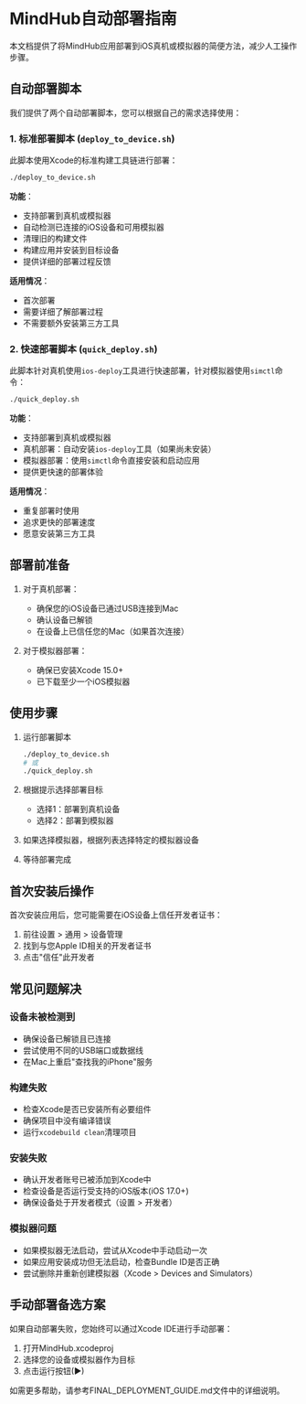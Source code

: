# MindHub自动部署指南

本文档提供了将MindHub应用部署到iOS真机或模拟器的简便方法，减少人工操作步骤。

## 自动部署脚本

我们提供了两个自动部署脚本，您可以根据自己的需求选择使用：

### 1. 标准部署脚本 (`deploy_to_device.sh`)

此脚本使用Xcode的标准构建工具链进行部署：

```bash
./deploy_to_device.sh
```

**功能**：
- 支持部署到真机或模拟器
- 自动检测已连接的iOS设备和可用模拟器
- 清理旧的构建文件
- 构建应用并安装到目标设备
- 提供详细的部署过程反馈

**适用情况**：
- 首次部署
- 需要详细了解部署过程
- 不需要额外安装第三方工具

### 2. 快速部署脚本 (`quick_deploy.sh`)

此脚本针对真机使用`ios-deploy`工具进行快速部署，针对模拟器使用`simctl`命令：

```bash
./quick_deploy.sh
```

**功能**：
- 支持部署到真机或模拟器
- 真机部署：自动安装`ios-deploy`工具（如果尚未安装）
- 模拟器部署：使用`simctl`命令直接安装和启动应用
- 提供更快速的部署体验

**适用情况**：
- 重复部署时使用
- 追求更快的部署速度
- 愿意安装第三方工具

## 部署前准备

1. 对于真机部署：
   - 确保您的iOS设备已通过USB连接到Mac
   - 确认设备已解锁
   - 在设备上已信任您的Mac（如果首次连接）

2. 对于模拟器部署：
   - 确保已安装Xcode 15.0+
   - 已下载至少一个iOS模拟器

## 使用步骤

1. 运行部署脚本
   ```bash
   ./deploy_to_device.sh
   # 或
   ./quick_deploy.sh
   ```

2. 根据提示选择部署目标
   - 选择1：部署到真机设备
   - 选择2：部署到模拟器

3. 如果选择模拟器，根据列表选择特定的模拟器设备

4. 等待部署完成

## 首次安装后操作

首次安装应用后，您可能需要在iOS设备上信任开发者证书：

1. 前往设置 > 通用 > 设备管理
2. 找到与您Apple ID相关的开发者证书
3. 点击"信任"此开发者

## 常见问题解决

### 设备未被检测到
- 确保设备已解锁且已连接
- 尝试使用不同的USB端口或数据线
- 在Mac上重启"查找我的iPhone"服务

### 构建失败
- 检查Xcode是否已安装所有必要组件
- 确保项目中没有编译错误
- 运行`xcodebuild clean`清理项目

### 安装失败
- 确认开发者账号已被添加到Xcode中
- 检查设备是否运行受支持的iOS版本(iOS 17.0+)
- 确保设备处于开发者模式（设置 > 开发者）

### 模拟器问题
- 如果模拟器无法启动，尝试从Xcode中手动启动一次
- 如果应用安装成功但无法启动，检查Bundle ID是否正确
- 尝试删除并重新创建模拟器（Xcode > Devices and Simulators）

## 手动部署备选方案

如果自动部署失败，您始终可以通过Xcode IDE进行手动部署：

1. 打开MindHub.xcodeproj
2. 选择您的设备或模拟器作为目标
3. 点击运行按钮(▶)

如需更多帮助，请参考FINAL_DEPLOYMENT_GUIDE.md文件中的详细说明。 